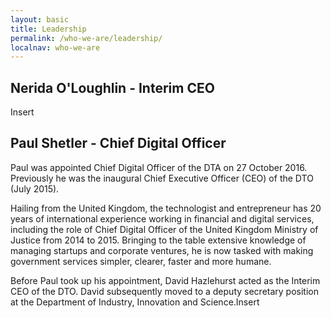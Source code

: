```yaml
---
layout: basic
title: Leadership
permalink: /who-we-are/leadership/
localnav: who-we-are
---
```


## Nerida O'Loughlin - Interim CEO

Insert


## Paul Shetler - Chief Digital Officer

Paul was appointed Chief Digital Officer of the DTA on 27 October 2016.   Previously he was the inaugural Chief Executive Officer (CEO) of the DTO (July 2015).

Hailing from the United Kingdom, the technologist and entrepreneur has 20 years of international experience working in financial and digital services, including the role of Chief Digital Officer of the United Kingdom Ministry of Justice from 2014 to 2015. Bringing to the table extensive knowledge of managing start­ups and corporate ventures, he is now tasked with making government services simpler, clearer, faster and more humane. 

Before Paul took up his appointment, David Hazlehurst acted as the Interim CEO of the DTO. David subsequently moved to a deputy secretary position at the Department of Industry, Innovation and Science.Insert
